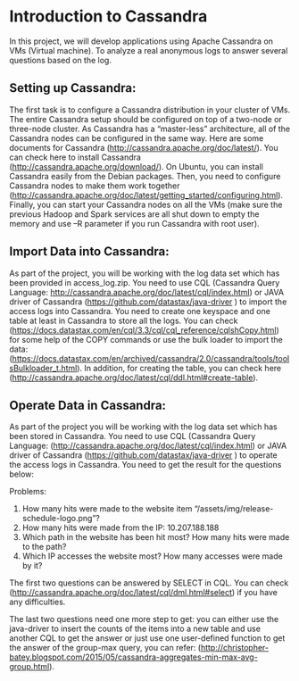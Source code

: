 # Introduction to Cassandra

In this project, we will develop  applications  using  Apache Cassandra on VMs (Virtual machine). To analyze a real anonymous logs to answer several questions based on the log.

## Setting up Cassandra:

The  first  task  is  to  configure  a  Cassandra  distribution  in  your  cluster  of  VMs.  The  entire Cassandra setup should be configured on top of a two-node or three-node cluster. As Cassandra has a “master-less” architecture, all of the Cassandra nodes can be configured in the same way. Here are some documents for Cassandra (http://cassandra.apache.org/doc/latest/). You can check here to install Cassandra (http://cassandra.apache.org/download/). On Ubuntu, you can install Cassandra easily from the Debian packages. Then, you need to configure Cassandra nodes to make them work together (http://cassandra.apache.org/doc/latest/getting_started/configuring.html). Finally, you can start your Cassandra nodes on all the VMs (make sure the previous Hadoop and Spark services are all shut down to empty the memory and use –R parameter if you run Cassandra with root user). 

## Import Data into Cassandra:

As part of the project, you will be working with the log data set which has been provided in access_log.zip. You need to use CQL (Cassandra Query Language: http://cassandra.apache.org/doc/latest/cql/index.html) or JAVA driver of Cassandra (https://github.com/datastax/java-driver ) to import the access logs into Cassandra. You need to create one keyspace and one table at least in Cassandra to store all the logs. You  can  check (https://docs.datastax.com/en/cql/3.3/cql/cql_reference/cqlshCopy.html)    for  some help of the COPY commands or use the bulk loader to import the data: (https://docs.datastax.com/en/archived/cassandra/2.0/cassandra/tools/toolsBulkloader_t.html). In addition, for creating the table, you can check here (http://cassandra.apache.org/doc/latest/cql/ddl.html#create-table).

## Operate Data in Cassandra:

As  part  of  the  project  you  will  be  working  with  the  log  data  set  which  has  been  stored  in Cassandra. You need to use CQL (Cassandra Query Language: (http://cassandra.apache.org/doc/latest/cql/index.html) or JAVA driver of Cassandra (https://github.com/datastax/java-driver ) to operate the access logs in Cassandra. You need to get the result for the questions below:

Problems:
1. How many hits were made to the website item “/assets/img/release-schedule-logo.png”?
2. How many hits were made from the IP: 10.207.188.188
3. Which path in the website has been hit most? How many hits were made to the path?
4. Which IP accesses the website most? How many accesses were made by it?

The first two questions can be answered by SELECT in CQL. You can check (http://cassandra.apache.org/doc/latest/cql/dml.html#select) if you have any difficulties. 

The last two questions need one more step to get: you can either use the java-driver to insert the counts of the items into a new table and use another CQL to get the answer or just use one  user-defined  function  to  get  the  answer  of  the  group-max  query,  you  can  refer: (http://christopher-batey.blogspot.com/2015/05/cassandra-aggregates-min-max-avg-group.html).

